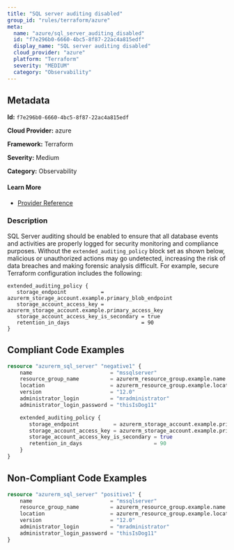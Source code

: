 ```yaml
---
title: "SQL server auditing disabled"
group_id: "rules/terraform/azure"
meta:
  name: "azure/sql_server_auditing_disabled"
  id: "f7e296b0-6660-4bc5-8f87-22ac4a815edf"
  display_name: "SQL server auditing disabled"
  cloud_provider: "azure"
  platform: "Terraform"
  severity: "MEDIUM"
  category: "Observability"
---
```

## Metadata

**Id:** `f7e296b0-6660-4bc5-8f87-22ac4a815edf`

**Cloud Provider:** azure

**Framework:** Terraform

**Severity:** Medium

**Category:** Observability

#### Learn More

 - [Provider Reference](https://registry.terraform.io/providers/hashicorp/azurerm/3.6.0/docs/resources/sql_firewall_rule)

### Description

 SQL Server auditing should be enabled to ensure that all database events and activities are properly logged for security monitoring and compliance purposes. Without the `extended_auditing_policy` block set as shown below, malicious or unauthorized actions may go undetected, increasing the risk of data breaches and making forensic analysis difficult. For example, secure Terraform configuration includes the following:

```
extended_auditing_policy {
   storage_endpoint           = azurerm_storage_account.example.primary_blob_endpoint
   storage_account_access_key = azurerm_storage_account.example.primary_access_key
   storage_account_access_key_is_secondary = true
   retention_in_days                       = 90
}
```


## Compliant Code Examples
```terraform
resource "azurerm_sql_server" "negative1" {
    name                         = "mssqlserver"
    resource_group_name          = azurerm_resource_group.example.name
    location                     = azurerm_resource_group.example.location
    version                      = "12.0"
    administrator_login          = "mradministrator"
    administrator_login_password = "thisIsDog11"

    extended_auditing_policy {
       storage_endpoint           = azurerm_storage_account.example.primary_blob_endpoint
       storage_account_access_key = azurerm_storage_account.example.primary_access_key
       storage_account_access_key_is_secondary = true
       retention_in_days                       = 90
    }
}
```
## Non-Compliant Code Examples
```terraform
resource "azurerm_sql_server" "positive1" {
    name                         = "mssqlserver"
    resource_group_name          = azurerm_resource_group.example.name
    location                     = azurerm_resource_group.example.location
    version                      = "12.0"
    administrator_login          = "mradministrator"
    administrator_login_password = "thisIsDog11"
}
```